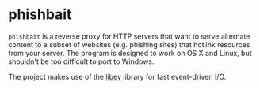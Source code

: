 # phishbait

`phishbait` is a reverse proxy for HTTP servers that want to serve alternate content to a subset of websites (e.g. phishing sites) that hotlink resources from your server. The program is designed to work on OS X and Linux, but shouldn't be too difficult to port to Windows.

The project makes use of the [libev](http://software.schmorp.de/pkg/libev.html) library for fast event-driven I/O.

